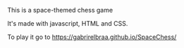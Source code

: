 This is a space-themed chess game

It's made with javascript, HTML and CSS.

To play it go to https://gabrirelbraa.github.io/SpaceChess/